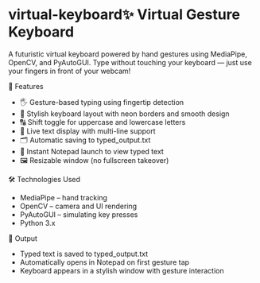 # virtual-keyboard✨ Virtual Gesture Keyboard
A futuristic virtual keyboard powered by hand gestures using MediaPipe, OpenCV, and PyAutoGUI. Type without touching your keyboard — just use your fingers in front of your webcam!

📸 Features
- 🖐️ Gesture-based typing using fingertip detection
- 🎨 Stylish keyboard layout with neon borders and smooth design
- 🔠 Shift toggle for uppercase and lowercase letters
- 📝 Live text display with multi-line support
- 🗂️ Automatic saving to typed_output.txt
- 🧾 Instant Notepad launch to view typed text
- 🖼️ Resizable window (no fullscreen takeover)

🛠️ Technologies Used
- MediaPipe – hand tracking
- OpenCV – camera and UI rendering
- PyAutoGUI – simulating key presses
- Python 3.x





📂 Output
- Typed text is saved to typed_output.txt
- Automatically opens in Notepad on first gesture tap
- Keyboard appears in a stylish window with gesture interaction

